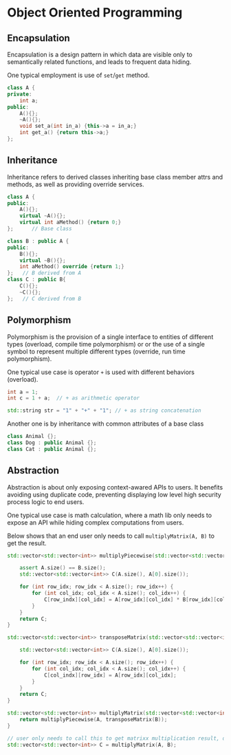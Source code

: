 # Object Oriented Programming

## Encapsulation

Encapsulation is a design pattern in which data are visible only to semantically related functions, and leads to frequent data hiding.

One typical employment is use of `set`/`get` method.

```cpp
class A {
private:
    int a;
public:
    A(){};
    ~A(){};
    void set_a(int in_a) {this->a = in_a;}
    int get_a() {return this->a;}
};
```

## Inheritance

Inheritance refers to derived classes inheriting base class member attrs and methods, as well as providing override services.

```cpp
class A {
public:
    A(){};
    virtual ~A(){};
    virtual int aMethod() {return 0;}
};      // Base class

class B : public A {
public:
    B(){};
    virtual ~B(){};
    int aMethod() override {return 1;}
};   // B derived from A
class C : public B{
    C(){};
    ~C(){};
};   // C derived from B
```

## Polymorphism

Polymorphism is the provision of a single interface to entities of different types (overload, compile time polymorphism) or or the use of a single symbol to represent multiple different types (override, run time polymorphism).

One typical use case is operator `+` is used with different behaviors (overload).

```cpp
int a = 1;
int c = 1 + a;  // + as arithmetic operator

std::string str = "1" + "+" + "1"; // + as string concatenation
```

Another one is by inheritance with common attributes of a base class
```cpp
class Animal {};
class Dog : public Animal {};
class Cat : public Animal {};
```

## Abstraction

Abstraction is about only exposing context-awared APIs to users. It benefits avoiding using duplicate code, preventing displaying low level high security process logic to end users.

One typical use case is math calculation, where a math lib only needs to expose an API while hiding complex computations from users.

Below shows that an end user only needs to call `multiplyMatrix(A, B)` to get the result.
```cpp
std::vector<std::vector<int>> multiplyPiecewise(std::vector<std::vector<int>>& A, std::vector<std::vector<int>>& B) {

    assert A.size() == B.size();
    std::vector<std::vector<int>> C(A.size(), A[0].size());

    for (int row_idx; row_idx < A.size(); row_idx++) {
        for (int col_idx; col_idx < A.size(); col_idx++) {
            C[row_indx][col_idx] = A[row_idx][col_idx] * B[row_idx][col_idx];
        }
    }
    return C;
}

std::vector<std::vector<int>> transposeMatrix(std::vector<std::vector<int>>& A){

    std::vector<std::vector<int>> C(A.size(), A[0].size());

    for (int row_idx; row_idx < A.size(); row_idx++) {
        for (int col_idx; col_idx < A.size(); col_idx++) {
            C[col_indx][row_idx] = A[row_idx][col_idx];
        }
    }
    return C;
}

std::vector<std::vector<int>> multiplyMatrix(std::vector<std::vector<int>>& A, std::vector<std::vector<int>>& B){
    return multiplyPiecewise(A, transposeMatrix(B));
}

// user only needs to call this to get matrixx multiplication result, do not need to concern nitty-gritty computation details
std::vector<std::vector<int>> C = multiplyMatrix(A, B); 
```
